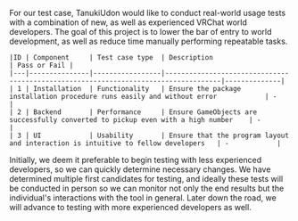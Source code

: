 For our test case, TanukiUdon would like to conduct real-world usage tests with a combination of new, as well as experienced VRChat world developers. 
The goal of this project is to lower the bar of entry to world development, as well as reduce time manually performing repeatable tasks. 


    |ID | Component     | Test case type  | Description                                                                        | Pass or Fail |
    |---|---------------|-----------------|------------------------------------------------------------------------------------|--------------|
    | 1 | Installation  | Functionality   | Ensure the package installation procedure runs easily and without error            | -            | 
    | 2 | Backend       | Performance     | Ensure GameObjects are successfully converted to pickup even with a high number    | -            | 
    | 3 | UI            | Usability       | Ensure that the program layout and interaction is intuitive to fellow developers   | -            | 


Initially, we deem it preferable to begin testing with less experienced developers, so we can quickly determine necessary changes. We have determined 
multiple first candidates for testing, and ideally these tests will be conducted in person so we can monitor not only the end results but the individual's
interactions with the tool in general. Later down the road, we will advance to testing with more experienced developers as well.
